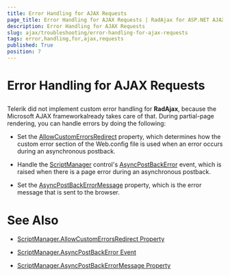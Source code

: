 ```yaml
---
title: Error Handling for AJAX Requests
page_title: Error Handling for AJAX Requests | RadAjax for ASP.NET AJAX Documentation
description: Error Handling for AJAX Requests
slug: ajax/troubleshooting/error-handling-for-ajax-requests
tags: error,handling,for,ajax,requests
published: True
position: 7
---
```


# Error Handling for AJAX Requests



## 

Telerik did not implement custom error handling for **RadAjax**, because the Microsoft AJAX frameworkalready takes care of that. During partial-page rendering, you can handle errors by doing the following:

* Set the [AllowCustomErrorsRedirect](http://msdn.microsoft.com/en-us/library/system.web.ui.scriptmanager.allowcustomerrorsredirect.aspx) property, which determines how the custom error section of the Web.config file is used when an error occurs during an asynchronous postback.

* Handle the [ScriptManager](http://msdn.microsoft.com/en-us/library/bb398863.aspx) control's [AsyncPostBackError](http://msdn.microsoft.com/en-us/library/system.web.ui.scriptmanager.asyncpostbackerror.aspx) event, which is raised when there is a page error during an asynchronous postback.

* Set the [AsyncPostBackErrorMessage](http://msdn.microsoft.com/en-us/library/system.web.ui.scriptmanager.asyncpostbackerrormessage.aspx) property, which is the error message that is sent to the browser.

# See Also

 * [ScriptManager.AllowCustomErrorsRedirect Property](http://msdn.microsoft.com/en-us/library/system.web.ui.scriptmanager.allowcustomerrorsredirect.aspx)

 * [ScriptManager.AsyncPostBackError Event](http://msdn.microsoft.com/en-us/library/system.web.ui.scriptmanager.asyncpostbackerror.aspx)

 * [ScriptManager.AsyncPostBackErrorMessage Property](http://msdn.microsoft.com/en-us/library/system.web.ui.scriptmanager.asyncpostbackerrormessage.aspx)
